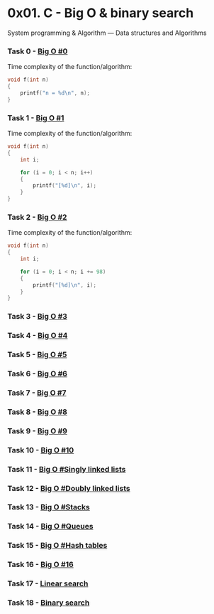 # 0x01. C - Big O & binary search

System programming & Algorithm ― Data structures and Algorithms

### Task  0 - [Big O #0](BO-0)

Time complexity of the function/algorithm:

```c
void f(int n)
{
    printf("n = %d\n", n);
}
```

### Task  1 - [Big O #1](BO-1)

Time complexity of the function/algorithm:

```c
void f(int n)
{
    int i;

    for (i = 0; i < n; i++)
    {
        printf("[%d]\n", i);
    }
}
```

### Task  2 - [Big O #2](BO-2)

Time complexity of the function/algorithm:

```c
void f(int n)
{
    int i;

    for (i = 0; i < n; i += 98)
    {
        printf("[%d]\n", i);
    }
}
```

### Task  3 - [Big O #3](BO-3)

### Task  4 - [Big O #4](BO-4)

### Task  5 - [Big O #5](BO-5)

### Task  6 - [Big O #6](BO-6)

### Task  7 - [Big O #7](BO-7)

### Task  8 - [Big O #8](BO-8)

### Task  9 - [Big O #9](BO-9)

### Task 10 - [Big O #10](BO-10)

### Task 11 - [Big O #Singly linked lists](BO-11)

### Task 12 - [Big O #Doubly linked lists](BO-12)

### Task 13 - [Big O #Stacks](BO-13)

### Task 14 - [Big O #Queues](BO-14)

### Task 15 - [Big O #Hash tables](BO-15)

### Task 16 - [Big O #16](BO-16)

### Task 17 - [Linear search](0-linear.c)

### Task 18 - [Binary search](1-binary.c)

